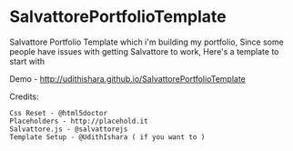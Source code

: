 SalvattorePortfolioTemplate
===========================

Salvattore Portfolio Template which i'm building my portfolio,
Since some people have issues with getting Salvattore to work, Here's a template to start with

Demo - http://udithishara.github.io/SalvattorePortfolioTemplate

Credits:

	Css Reset - @html5doctor
	Placeholders - http://placehold.it
	Salvattore.js - @salvattorejs
	Template Setup - @UdithIshara ( if you want to )